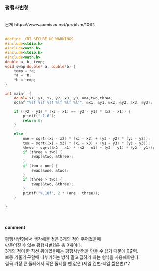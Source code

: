 ### 평행사변형

<br>
문제 https://www.acmicpc.net/problem/1064
<br>
<br>

```C
#define _CRT_SECURE_NO_WARNINGS
#include<stdio.h>
#include<math.h>
#include<stdio.h>
#include<math.h>
double a, b, temp;
void swap(double* a, double*b) {
    temp = *a;
    *a = *b;
    *b = temp;
}

int main() {
    double x1, y1, x2, y2, x3, y3, one,two,three;
    scanf("%lf %lf %lf %lf %lf %lf", &x1, &y1, &x2, &y2, &x3, &y3);

    if ((y2 - y1) * (x3 - x1) == (y3 - y1) * (x2 - x1)) {
        printf("-1.0");
        return 0;
    }

    else {
        one = sqrt((x3 - x2) * (x3 - x2) + (y3 - y2) * (y3 - y2));
        two = sqrt((x1 - x3) * (x1 - x3) + (y1 - y3) * (y1 - y3));
        three = sqrt((x2 - x1) * (x2 - x1) + (y2 - y1) * (y2 - y1));
        if (three > two) {
            swap(&two, &three);
        }
        if (two > one) {
            swap(&one, &two);
        }
        if (three > two) {
            swap(&two, &three);
        }
        printf("%.10f", 2 * (one - three));
    }
    
}
```
<br>

#### comment<br>
평행사변형에서 생각해볼 점은 3개의 점이 주어졌을때 <br> 
만들어질 수 있는 평행사변형은 총 3개이다.<br> 
3개의 점이 한 직선 위에있을때는 평행사변형을 만들 수 없기 때문에 0출력.<br> 
보통 기울기 구할때 나누기하는 방식 말고 곱하기 하는 형식을 사용해야한다.<br> 
결국 가장 큰 둘레에서 작은 둘레를 뺀 값은  (제일 긴변-제일 짧은변)*2<br> 
